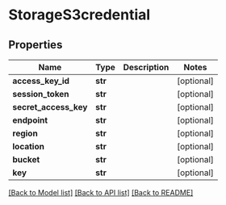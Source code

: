 # StorageS3credential

## Properties
Name | Type | Description | Notes
------------ | ------------- | ------------- | -------------
**access_key_id** | **str** |  | [optional] 
**session_token** | **str** |  | [optional] 
**secret_access_key** | **str** |  | [optional] 
**endpoint** | **str** |  | [optional] 
**region** | **str** |  | [optional] 
**location** | **str** |  | [optional] 
**bucket** | **str** |  | [optional] 
**key** | **str** |  | [optional] 

[[Back to Model list]](../README.md#documentation-for-models) [[Back to API list]](../README.md#documentation-for-api-endpoints) [[Back to README]](../README.md)


